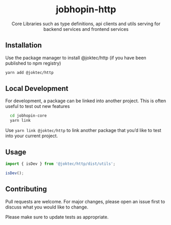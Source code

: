 <div align="center">
  <h1>jobhopin-http</h1>
  <p>Core Libraries such as type definitions, api clients and utils serving for backend services and frontend services</p>
  </div>
</div>

## Installation

Use the package manager to install @joktec/http (if you have been published to npm registry)

```bash
yarn add @joktec/http
```

## Local Development
For development, a package can be linked into another project. This is often useful to test out new features

```bash
  cd jobhopin-core
  yarn link
```

Use `yarn link @joktec/http` to link another package that you’d like to test into your current project.

## Usage

```javascript
import { isDev } from '@joktec/http/dist/utils';

isDev();
```

## Contributing

Pull requests are welcome. For major changes, please open an issue first to discuss what you would like to change.

Please make sure to update tests as appropriate.

